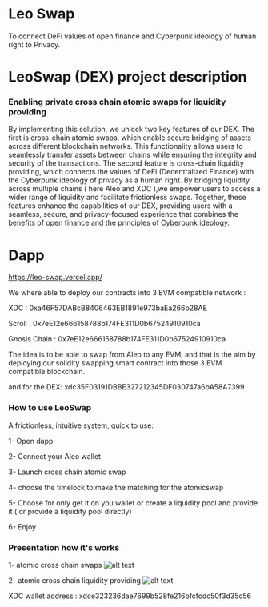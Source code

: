 # Leo Swap

To connect DeFi values of open finance and Cyberpunk ideology of human right to Privacy.

# LeoSwap (DEX) project description

### Enabling private cross chain atomic swaps for liquidity providing 
By implementing this solution, we unlock two key features of our DEX. The first is cross-chain atomic swaps, which enable secure bridging of assets across different blockchain networks. This functionality allows users to seamlessly transfer assets between chains while ensuring the integrity and security of the transactions.
The second feature is cross-chain liquidity providing, which connects the values of DeFi (Decentralized Finance) with the Cyberpunk ideology of privacy as a human right. By bridging liquidity across multiple chains ( here Aleo and XDC ),we empower users to access a wider range of liquidity and facilitate frictionless swaps. 
Together, these features enhance the capabilities of our DEX, providing users with a seamless, secure, and privacy-focused experience that combines the benefits of open finance and the principles of Cyberpunk ideology.

# Dapp 
https://leo-swap.vercel.app/


We where able to deploy our contracts into 3 EVM compatible network : 

XDC : 0xa46F57DABcB8406463EB1891e973baEa266b28AE

Scroll :  0x7eE12e666158788b174FE311D0b67524910910ca

Gnosis Chain : 0x7eE12e666158788b174FE311D0b67524910910ca


The idea is to be able to swap from Aleo to any EVM, and that is the aim by deploying our solidity swapping smart contract into those 3 EVM compatible blockchain. 

and for the DEX:
xdc35F03191DBBE327212345DF030747a6bA58A7399

### How to use LeoSwap

A frictionless, intuitive system, quick to use: 

1- Open dapp

2-  Connect your Aleo wallet 

3- Launch cross chain atomic swap

4- choose the timelock to make the matching for the atomicswap 

5- Choose for only get it on you wallet or create a liquidity pool and provide it ( or provide a liquidity pool directly)

6- Enjoy

### Presentation how it's works

1- atomic cross chain swaps
![alt text](https://github.com/AtomicZK/atomiczk-protocol/blob/main/Figure%20%231%20-%20Cross-chain%20Atomic%20Swaps.png)


2- atomic cross chain liquidity providing
![alt text](https://github.com/AtomicZK/atomiczk-protocol/blob/main/Figure%20%231%20-%20Cross-chain%20Atomic%20Swaps.png)

XDC wallet address : xdce323236dae7699b528fe216bfcfcdc50f3d35c56
